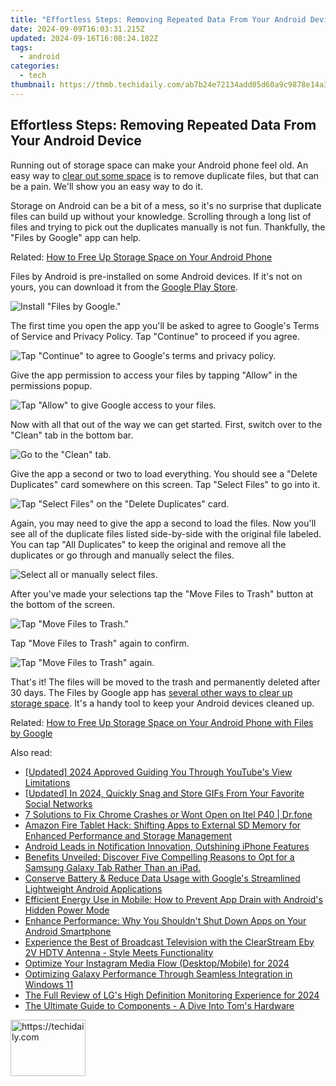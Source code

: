 ```yaml
---
title: "Effortless Steps: Removing Repeated Data From Your Android Device"
date: 2024-09-09T16:03:31.215Z
updated: 2024-09-16T16:08:24.102Z
tags:
  - android
categories:
  - tech
thumbnail: https://thmb.techidaily.com/ab7b24e72134add05d60a9c9878e14a3ae56dcbc709b29d6e1455394b97ec52a.jpg
---
```


## Effortless Steps: Removing Repeated Data From Your Android Device

Running out of storage space can make your Android phone feel old. An easy way to [clear out some space](https://screen-mirror.techidaily.com/how-to-mirror-your-samsung-galaxy-s23plus-screen-to-pc-with-chromecast-drfone-by-drfone-android/) is to remove duplicate files, but that can be a pain. We'll show you an easy way to do it.

 Storage on Android can be a bit of a mess, so it's no surprise that duplicate files can build up without your knowledge. Scrolling through a long list of files and trying to pick out the duplicates manually is not fun. Thankfully, the "Files by Google" app can help.

Related: [How to Free Up Storage Space on Your Android Phone](https://screen-mirror.techidaily.com/how-to-mirror-your-samsung-galaxy-s23plus-screen-to-pc-with-chromecast-drfone-by-drfone-android/) 

 Files by Android is pre-installed on some Android devices. If it's not on yours, you can download it from the [Google Play Store](https://www.anrdoezrs.net/links/3607085/type/dlg/sid/UUhtgUeUpU206512/https://play.google.com/store/apps/details?id=com.google.android.apps.nbu.files).

![Install &quot;Files by Google.&quot;](https://static1.howtogeekimages.com/wordpress/wp-content/uploads/2020/08/install.png?trim=1,1&amp;bg-color=000&amp;pad=1,1) 

 The first time you open the app you'll be asked to agree to Google's Terms of Service and Privacy Policy. Tap "Continue" to proceed if you agree.

![Tap &quot;Continue&quot; to agree to Google's terms and privacy policy.](https://static1.howtogeekimages.com/wordpress/wp-content/uploads/2020/08/a.png) 

 Give the app permission to access your files by tapping "Allow" in the permissions popup.

![Tap &quot;Allow&quot; to give Google access to your files.](https://static1.howtogeekimages.com/wordpress/wp-content/uploads/2020/08/b.png) 

 Now with all that out of the way we can get started. First, switch over to the "Clean" tab in the bottom bar.

![Go to the "Clean" tab.](https://static1.howtogeekimages.com/wordpress/wp-content/uploads/2022/03/2022-03-22_10-50-29.jpg) 

 Give the app a second or two to load everything. You should see a "Delete Duplicates" card somewhere on this screen. Tap "Select Files" to go into it.

![Tap "Select Files" on the "Delete Duplicates" card.](https://static1.howtogeekimages.com/wordpress/wp-content/uploads/2022/03/2022-03-22_10-52-20.jpg) 

 Again, you may need to give the app a second to load the files. Now you'll see all of the duplicate files listed side-by-side with the original file labeled. You can tap "All Duplicates" to keep the original and remove all the duplicates or go through and manually select the files.

![Select all or manually select files.](https://static1.howtogeekimages.com/wordpress/wp-content/uploads/2022/03/2022-03-22_10-59-18.jpg) 

 After you've made your selections tap the "Move Files to Trash" button at the bottom of the screen.

![Tap "Move Files to Trash."](https://static1.howtogeekimages.com/wordpress/wp-content/uploads/2022/03/2022-03-22_11-00-10.jpg) 

 Tap "Move Files to Trash" again to confirm.

![Tap "Move Files to Trash" again.](https://static1.howtogeekimages.com/wordpress/wp-content/uploads/2022/03/2022-03-22_11-01-01.jpg) 

 That's it! The files will be moved to the trash and permanently deleted after 30 days. The Files by Google app has [several other ways to clear up storage space](https://facebook-videos.techidaily.com/updated-recorded-reality-facebook-live-2023/). It's a handy tool to keep your Android devices cleaned up.

Related: [How to Free Up Storage Space on Your Android Phone with Files by Google](https://facebook-videos.techidaily.com/updated-recorded-reality-facebook-live-2023/)

<ins class="adsbygoogle"
     style="display:block"
     data-ad-format="autorelaxed"
     data-ad-client="ca-pub-7571918770474297"
     data-ad-slot="1223367746"></ins>

<ins class="adsbygoogle"
     style="display:block"
     data-ad-client="ca-pub-7571918770474297"
     data-ad-slot="8358498916"
     data-ad-format="auto"
     data-full-width-responsive="true"></ins>

<span class="atpl-alsoreadstyle">Also read:</span>
<div><ul>
<li><a href="https://youtube-tips.techidaily.com/ed-2024-approved-guiding-you-through-youtubes-view-limitations/"><u>[Updated] 2024 Approved Guiding You Through YouTube's View Limitations</u></a></li>
<li><a href="https://facebook-video-content.techidaily.com/updated-in-2024-quickly-snag-and-store-gifs-from-your-favorite-social-networks/"><u>[Updated] In 2024, Quickly Snag and Store GIFs From Your Favorite Social Networks</u></a></li>
<li><a href="https://howto.techidaily.com/7-solutions-to-fix-chrome-crashes-or-wont-open-on-itel-p40-drfone-by-drfone-fix-android-problems-fix-android-problems/"><u>7 Solutions to Fix Chrome Crashes or Wont Open on Itel P40 | Dr.fone</u></a></li>
<li><a href="https://hardware-reviews.techidaily.com/amazon-fire-tablet-hack-shifting-apps-to-external-sd-memory-for-enhanced-performance-and-storage-management/"><u>Amazon Fire Tablet Hack: Shifting Apps to External SD Memory for Enhanced Performance and Storage Management</u></a></li>
<li><a href="https://hardware-reviews.techidaily.com/android-leads-in-notification-innovation-outshining-iphone-features/"><u>Android Leads in Notification Innovation, Outshining iPhone Features</u></a></li>
<li><a href="https://hardware-reviews.techidaily.com/benefits-unveiled-discover-five-compelling-reasons-to-opt-for-a-samsung-galaxy-tab-rather-than-an-ipad/"><u>Benefits Unveiled: Discover Five Compelling Reasons to Opt for a Samsung Galaxy Tab Rather Than an iPad.</u></a></li>
<li><a href="https://hardware-reviews.techidaily.com/conserve-battery-and-reduce-data-usage-with-googles-streamlined-lightweight-android-applications/"><u>Conserve Battery & Reduce Data Usage with Google's Streamlined Lightweight Android Applications</u></a></li>
<li><a href="https://hardware-reviews.techidaily.com/efficient-energy-use-in-mobile-how-to-prevent-app-drain-with-androids-hidden-power-mode/"><u>Efficient Energy Use in Mobile: How to Prevent App Drain with Android's Hidden Power Mode</u></a></li>
<li><a href="https://hardware-reviews.techidaily.com/enhance-performance-why-you-shouldnt-shut-down-apps-on-your-android-smartphone/"><u>Enhance Performance: Why You Shouldn't Shut Down Apps on Your Android Smartphone</u></a></li>
<li><a href="https://buynow-info.techidaily.com/experience-the-best-of-broadcast-television-with-the-clearstream-eby-2v-hdtv-antenna-style-meets-functionality/"><u>Experience the Best of Broadcast Television with the ClearStream Eby 2V HDTV Antenna - Style Meets Functionality</u></a></li>
<li><a href="https://instagram-videos.techidaily.com/optimize-your-instagram-media-flow-desktopmobile-for-2024/"><u>Optimize Your Instagram Media Flow (Desktop/Mobile) for 2024</u></a></li>
<li><a href="https://win11.techidaily.com/optimizing-galaxy-performance-through-seamless-integration-in-windows-11/"><u>Optimizing Galaxy Performance Through Seamless Integration in Windows 11</u></a></li>
<li><a href="https://some-approaches.techidaily.com/the-full-review-of-lgs-high-definition-monitoring-experience-for-2024/"><u>The Full Review of LG's High Definition Monitoring Experience for 2024</u></a></li>
<li><a href="https://hardware-help.techidaily.com/the-ultimate-guide-to-components-a-dive-into-toms-hardware/"><u>The Ultimate Guide to Components - A Dive Into Tom's Hardware</u></a></li>
</ul></div>

<!-- affiliate ads begin -->
<a href="https://aligracehair.sjv.io/c/5597632/2135407/19272" target="_top" id="2135407">
  <img src="//a.impactradius-go.com/display-ad/19272-2135407" border="0" alt="https://techidaily.com" width="120" height="90"/>
</a>
<img height="0" width="0" src="https://aligracehair.sjv.io/i/5597632/2135407/19272" style="position:absolute;visibility:hidden;" border="0" />
<!-- affiliate ads end -->

